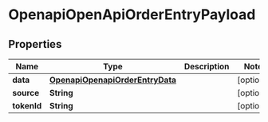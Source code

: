# OpenapiOpenApiOrderEntryPayload

## Properties
Name | Type | Description | Notes
------------ | ------------- | ------------- | -------------
**data** | [**OpenapiOpenapiOrderEntryData**](OpenapiOpenapiOrderEntryData.md) |  |  [optional]
**source** | **String** |  |  [optional]
**tokenId** | **String** |  |  [optional]
